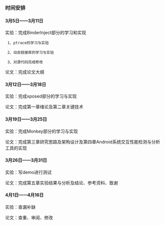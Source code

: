 ### 时间安排

#### 3月5日——3月11日
实验：完成BinderInject部分的学习和实现

     1、ptrace的学习与实验
     
     2、动态链接库的学习与实验
     
     3、对源代码完成修改
     
论文：完成论文大纲

#### 3月12日——3月18日

实验：完成xposed部分的学习与实现

论文：完成第一章绪论及第二章关键技术


#### 3月19日——3月25日

实验：完成Monkey部分的学习与实现

论文：完成第三章研究思路及架构设计及第四章Android系统交互性能检测与分析工具的实现

#### 3月26日——3月31日

实验：写demo进行测试

论文：完成第五章实验结果与分析及结论、参考资料、致谢

#### 4月1日——4月16日

实验：查漏补缺

论文：查重、审阅、修改
